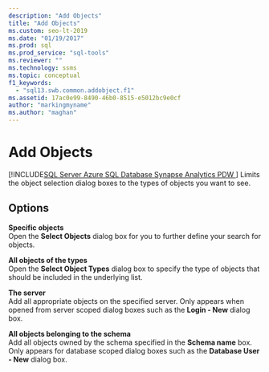 ```yaml
---
description: "Add Objects"
title: "Add Objects"
ms.custom: seo-lt-2019
ms.date: "01/19/2017"
ms.prod: sql
ms.prod_service: "sql-tools"
ms.reviewer: ""
ms.technology: ssms
ms.topic: conceptual
f1_keywords: 
  - "sql13.swb.common.addobject.f1"
ms.assetid: 17ac0e99-8490-46b0-8515-e5012bc9e0cf
author: "markingmyname"
ms.author: "maghan"
---
```

# Add Objects
[!INCLUDE[SQL Server Azure SQL Database Synapse Analytics PDW ](../../includes/applies-to-version/sql-asdb-asdbmi-asa-pdw.md)]
Limits the object selection dialog boxes to the types of objects you want to see.  
  
## Options  
**Specific objects**  
Open the **Select Objects** dialog box for you to further define your search for objects.  
  
**All objects of the types**  
Open the **Select Object Types** dialog box to specify the type of objects that should be included in the underlying list.  
  
**The server** *<servername>*  
Add all appropriate objects on the specified server. Only appears when opened from server scoped dialog boxes such as the **Login - New** dialog box.  
  
**All objects belonging to the schema**  
Add all objects owned by the schema specified in the **Schema name** box. Only appears for database scoped dialog boxes such as the **Database User - New** dialog box.  
  
